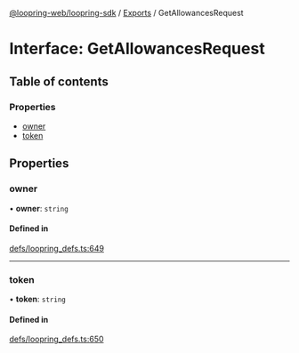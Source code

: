 [@loopring-web/loopring-sdk](../README.md) / [Exports](../modules.md) / GetAllowancesRequest

# Interface: GetAllowancesRequest

## Table of contents

### Properties

- [owner](GetAllowancesRequest.md#owner)
- [token](GetAllowancesRequest.md#token)

## Properties

### owner

• **owner**: `string`

#### Defined in

[defs/loopring_defs.ts:649](https://github.com/Loopring/loopring_sdk/blob/a4b843d/src/defs/loopring_defs.ts#L649)

___

### token

• **token**: `string`

#### Defined in

[defs/loopring_defs.ts:650](https://github.com/Loopring/loopring_sdk/blob/a4b843d/src/defs/loopring_defs.ts#L650)
